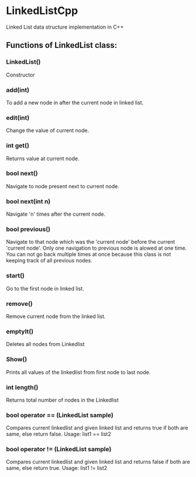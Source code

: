 # LinkedListCpp
Linked List data structure implementation in C++

## Functions of LinkedList class:

### LinkedList()
Constructor

### add(int)
To add a new node in after the current node in linked list.

### edit(int)
Change the value of current node.

### int get()
Returns value at current node.

### bool next()
Navigate to node present next to current node.

### bool next(int n)
Navigate 'n' times after the current node.

### bool previous()
Navigate to that node which was the 'current node' before the current 'current node'. Only one navigation to previous node is alowed at one time. You can not go back multiple times at once because this class is not keeping track of all previous nodes.

### start()
Go to the first node in linked list.

### remove()
Remove current node from the linked list.

### emptyIt()
Deletes all nodes from Linkedlist

### Show()
Prints all values of the linkedlist from first node to last node.

### int length()
Returns total number of nodes in the Linkedlist

### bool operator == (LinkedList sample)
Compares current linkedlist and given linked list and returns true if both are same, else return false. Usage:
list1 == list2

### bool operator != (LinkedList sample)
Compares current linkedlist and given linked list and returns false if both are same, else return true. Usage:
list1 != list2
